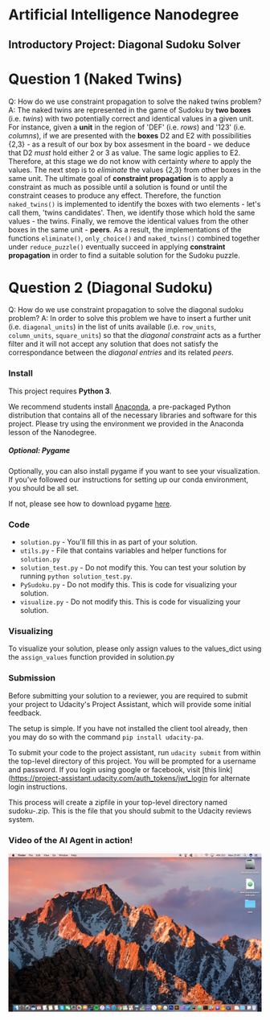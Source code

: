 # Artificial Intelligence Nanodegree
## Introductory Project: Diagonal Sudoku Solver

# Question 1 (Naked Twins)
Q: How do we use constraint propagation to solve the naked twins problem?
A: The naked twins are represented in the game of Sudoku by **two boxes** (i.e. *twins*) with two potentially correct and identical values in a given unit. For instance, given a **unit** in the region of 'DEF' (i.e. *rows*) and '123' (i.e. *columns*), if we are presented with the **boxes** D2 and E2 with possibilities {2,3} - as a result of our box by box assesment in the board - we deduce that D2 *must* hold either 2 or 3 as value. The same logic applies to E2. Therefore, at this stage we do not know with certainty *where* to apply the values. The next step is to *eliminate* the values {2,3} from other boxes in the same unit.
The ultimate goal of **constraint propagation** is to apply a constraint as much as possible until a solution is found or until the constraint ceases to produce any effect.
Therefore, the function `naked_twins()` is implemented to identify the boxes with two elements - let's call them, 'twins candidates'. Then, we identify those which hold the same values - the twins. Finally, we remove the identical values from the other boxes in the same unit - **peers**.
As a result, the implementations of the functions `eliminate()`, `only_choice()` and `naked_twins()` combined together under `reduce_puzzle()` eventually succeed in applying **constraint propagation** in order to find a suitable solution for the Sudoku puzzle.

# Question 2 (Diagonal Sudoku)
Q: How do we use constraint propagation to solve the diagonal sudoku problem?
A: In order to solve this problem we have to insert a further unit (i.e. `diagonal_units`) in the list of units available (i.e. `row_units`, `column_units`, `square_units`) so that the *diagonal constraint* acts as a further filter and it will not accept any solution that does not satisfy the correspondance between the *diagonal entries* and its related *peers*.

### Install

This project requires **Python 3**.

We recommend students install [Anaconda](https://www.continuum.io/downloads), a pre-packaged Python distribution that contains all of the necessary libraries and software for this project.
Please try using the environment we provided in the Anaconda lesson of the Nanodegree.

##### Optional: Pygame

Optionally, you can also install pygame if you want to see your visualization. If you've followed our instructions for setting up our conda environment, you should be all set.

If not, please see how to download pygame [here](http://www.pygame.org/download.shtml).

### Code

* `solution.py` - You'll fill this in as part of your solution.  
* `utils.py` - File that contains variables and helper functions for `solution.py`
* `solution_test.py` - Do not modify this. You can test your solution by running `python solution_test.py`.
* `PySudoku.py` - Do not modify this. This is code for visualizing your solution.
* `visualize.py` - Do not modify this. This is code for visualizing your solution.

### Visualizing

To visualize your solution, please only assign values to the values_dict using the ```assign_values``` function provided in solution.py

### Submission
Before submitting your solution to a reviewer, you are required to submit your project to Udacity's Project Assistant, which will provide some initial feedback.

The setup is simple.  If you have not installed the client tool already, then you may do so with the command `pip install udacity-pa`.

To submit your code to the project assistant, run `udacity submit` from within the top-level directory of this project.  You will be prompted for a username and password.  If you login using google or facebook, visit [this link](https://project-assistant.udacity.com/auth_tokens/jwt_login for alternate login instructions.

This process will create a zipfile in your top-level directory named sudoku-<id>.zip.  This is the file that you should submit to the Udacity reviews system.
  
### Video of the AI Agent in action!  
![](https://github.com/FrancescoPalma/Udacity-AIND-Sudoku-AI/blob/master/aind-sudoku.gif)
